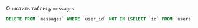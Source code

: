 Очистить таблицу `messages`:

```sql
DELETE FROM `messages` WHERE `user_id` NOT IN (SELECT `id` FROM `users`)
```
